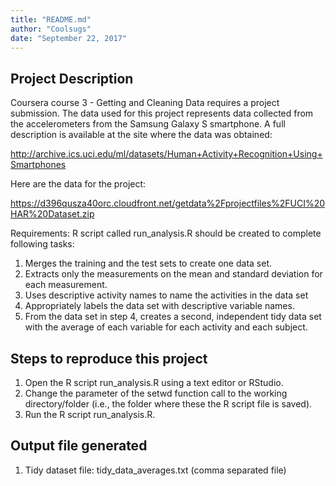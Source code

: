 ```yaml
---
title: "README.md"
author: "Coolsugs"
date: "September 22, 2017"
---
```


## Project Description
Coursera course 3 - Getting and Cleaning Data requires a project submission. The data used for this project represents data collected from the accelerometers from the Samsung Galaxy S smartphone. A full description is available at the site where the data was obtained:

http://archive.ics.uci.edu/ml/datasets/Human+Activity+Recognition+Using+Smartphones

Here are the data for the project:

https://d396qusza40orc.cloudfront.net/getdata%2Fprojectfiles%2FUCI%20HAR%20Dataset.zip 

Requirements:
R script called run_analysis.R should be created to complete following tasks:

1. Merges the training and the test sets to create one data set.
2. Extracts only the measurements on the mean and standard deviation for each measurement.
3. Uses descriptive activity names to name the activities in the data set
4. Appropriately labels the data set with descriptive variable names.
5. From the data set in step 4, creates a second, independent tidy data set with the average of each variable for each activity and each subject.
    

## Steps to reproduce this project
1. Open the R script run_analysis.R using a text editor or RStudio.
2. Change the parameter of the setwd function call to the working directory/folder (i.e., the folder where these the R script file is saved).
3. Run the R script run_analysis.R.
    

## Output file generated

1. Tidy dataset file: tidy_data_averages.txt (comma separated file)

